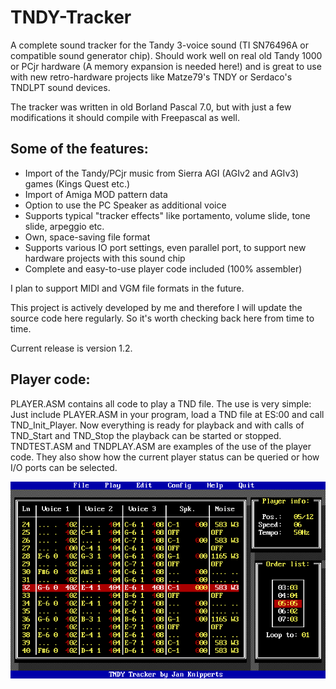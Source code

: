# TNDY-Tracker
A complete sound tracker for the Tandy 3-voice sound (TI SN76496A or compatible sound generator chip).
Should work well on real old Tandy 1000 or PCjr hardware (A memory expansion is needed here!) and is great to use with
new retro-hardware projects like Matze79's TNDY or Serdaco's TNDLPT sound devices. 

The tracker was written in old Borland Pascal 7.0, but with just a few modifications it should compile with Freepascal as well.

## Some of the features:
- Import of the Tandy/PCjr music from Sierra AGI (AGIv2 and AGIv3) games (Kings Quest etc.)
- Import of Amiga MOD pattern data
- Option to use the PC Speaker as additional voice 
- Supports typical "tracker effects" like portamento, volume slide, tone slide, arpeggio etc.
- Own, space-saving file format
- Supports various IO port settings, even parallel port, to support new hardware projects with this sound chip
- Complete and easy-to-use player code included (100% assembler)

I plan to support MIDI and VGM file formats in the future. 

This project is actively developed by me and therefore I will update the source code here regularly.
So it's worth checking back here from time to time.

Current release is version 1.2.

## Player code:
PLAYER.ASM contains all code to play a TND file. The use is very simple: Just include PLAYER.ASM in your program, 
load a TND file at ES:00 and call TND_Init_Player.
Now everything is ready for playback and with calls of TND_Start and TND_Stop the playback can be started or stopped.
TNDTEST.ASM and TNDPLAY.ASM are examples of the use of the player code. They also show how the current player status 
can be queried or how I/O ports can be selected.

![Alt text](https://github.com/JKnipperts/TNDY-Tracker/blob/master/Images/TNDY_playing_ptn.png?raw=true "Title")
